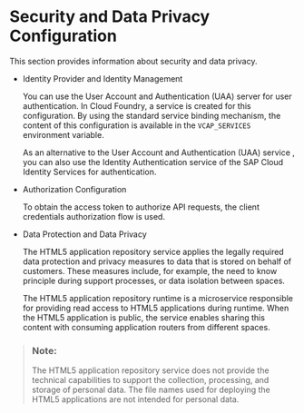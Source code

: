 <!-- loio9ae3a7addcbf43d5b6568482e00506d5 -->

# Security and Data Privacy Configuration

This section provides information about security and data privacy.

-   Identity Provider and Identity Management

    You can use the User Account and Authentication \(UAA\) server for user authentication. In Cloud Foundry, a service is created for this configuration. By using the standard service binding mechanism, the content of this configuration is available in the `VCAP_SERVICES` environment variable.

    As an alternative to the User Account and Authentication \(UAA\) service , you can also use the Identity Authentication service of the SAP Cloud Identity Services for authentication.

-   Authorization Configuration

    To obtain the access token to authorize API requests, the client credentials authorization flow is used.

-   Data Protection and Data Privacy

    The HTML5 application repository service applies the legally required data protection and privacy measures to data that is stored on behalf of customers. These measures include, for example, the need to know principle during support processes, or data isolation between spaces.

    The HTML5 application repository runtime is a microservice responsible for providing read access to HTML5 applications during runtime. When the HTML5 application is public, the service enables sharing this content with consuming application routers from different spaces.


> ### Note:  
> The HTML5 application repository service does not provide the technical capabilities to support the collection, processing, and storage of personal data. The file names used for deploying the HTML5 applications are not intended for personal data.

